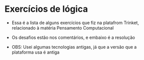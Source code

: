 # Exercícios de lógica

- Essa é a lista de alguns exercícios que fiz na platafrom Trinket, relacionado à matéria Pensamento Computacional

- Os desafios estão nos comentários, e embaixo é a resolução

- OBS: Usei algumas tecnologias antigas, já que a versão que a plataforma usa é antiga
